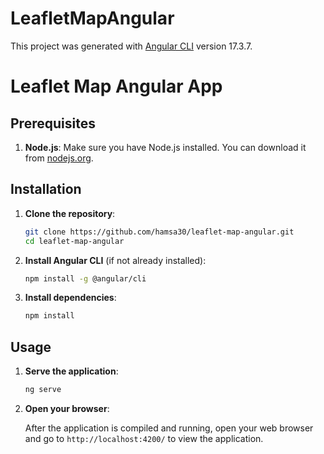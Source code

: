 # LeafletMapAngular

This project was generated with [Angular CLI](https://github.com/angular/angular-cli) version 17.3.7.

# Leaflet Map Angular App

## Prerequisites

1. **Node.js**: Make sure you have Node.js installed. You can download it from [nodejs.org](https://nodejs.org/).

## Installation

1. **Clone the repository**:

    ```bash
    git clone https://github.com/hamsa30/leaflet-map-angular.git
    cd leaflet-map-angular
    ```

2. **Install Angular CLI** (if not already installed):

    ```bash
    npm install -g @angular/cli
    ```

3. **Install dependencies**:

    ```bash
    npm install
    ```

## Usage

1. **Serve the application**:

    ```bash
    ng serve
    ```

2. **Open your browser**:

    After the application is compiled and running, open your web browser and go to `http://localhost:4200/` to view the application.

